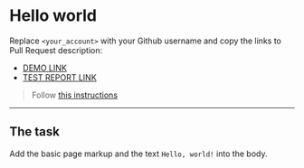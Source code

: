 # Hello world
Replace `<your_account>` with your Github username and copy the links to Pull Request description:
- [DEMO LINK](https://anatoliimazepa.github.io/layout_hello-world/)
- [TEST REPORT LINK](https://anatoliimazepa.github.io/layout_hello-world/report/html_report/)

> Follow [this instructions](https://mate-academy.github.io/layout_task-guideline/#how-to-solve-the-layout-tasks-on-github)
___

## The task 
Add the basic page markup and the text `Hello, world!` into the body.

